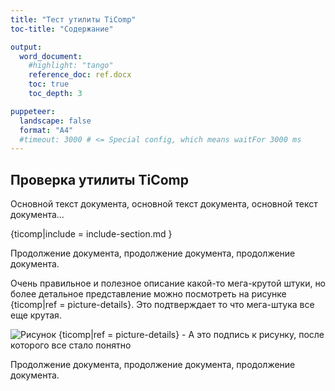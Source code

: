```yaml
---
title: "Тест утилиты TiComp"
toc-title: "Содержание"

output:
  word_document:
    #highlight: "tango"
    reference_doc: ref.docx
    toc: true
    toc_depth: 3

puppeteer:
  landscape: false
  format: "A4"
  #timeout: 3000 # <= Special config, which means waitFor 3000 ms
---
```


## Проверка утилиты TiComp

Основной текст документа, основной текст документа, основной текст документа...

{ticomp|include = include-section.md }

Продолжение документа, продолжение документа, продолжение документа.

Очень правильное и полезное описание какой-то мега-крутой штуки, но более детальное представление можно посмотреть на рисунке {ticomp|ref = picture-details}. Это подтверждает то что мега-штука все еще крутая.

![Рисунок {ticomp|ref = picture-details} - А это подпись к рисунку, после которого все стало понятно](https://tias.pro/logo-white.svg)

Продолжение документа, продолжение документа, продолжение документа.
